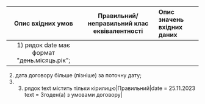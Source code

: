 |Опис вхідних умов|Правильний/неправильний клас еквівалентності|Опис значень вхідних даних|
|:-----:|:-----:|:-----|
|1) рядок date має формат "день.місяць.рік"; 
2) дата договору більше (пізніше) за поточну дату; 
3) 3) рядок text містить тільки кірилицю|Правильний|date = 25.11.2023 text = Згоден(а) з умовами договору|

